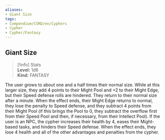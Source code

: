 ```yaml
---
aliases:
- Giant Size
tags:
- Compendium/CSRD/en/Cyphers
- Cypher
- Cypher/Fantasy
---
```


  
## Giant Size  
>[!info] Stats  
> **Level:** 1d6  
> **Kind:** FANTASY
  
The user grows to about one and a half times their normal size. While at this larger size, they add 4 points to their Might Pool and +2 to their Might Edge, but their Speed defense rolls are hindered.  They return to their normal size after a minute. When the effect ends, their Might Edge returns to normal, they lose the penalty to Speed defense, and they subtract 4 points from their Might Pool (if this brings the Pool to 0, they subtract the overflow first from their Speed Pool and then, if necessary, from their Intellect Pool). If the user is an NPC, the cypher increases their health by 4, eases their Might-based tasks, and hinders their Speed defense. When the effect ends, they lose 4 health and all of the other advantages and penalties from the cypher.